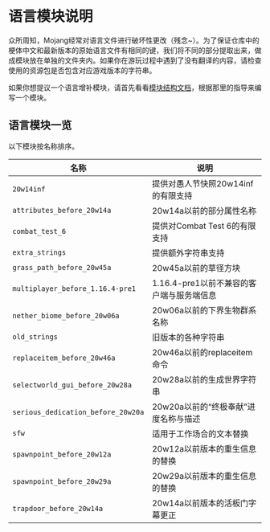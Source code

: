 # 语言模块说明

众所周知，Mojang经常对语言文件进行破坏性更改（残念~）。为了保证仓库中的梗体中文和最新版本的原始语言文件有相同的键，我们将不同的部分提取出来，做成模块放在单独的文件夹内。如果你在游玩过程中遇到了没有翻译的内容，请检查使用的资源包是否包含对应游戏版本的字符串。

如果你想提议一个语言增补模块，请首先看看[模块结构文档](https://github.com/Teahouse-Studios/mcwzh-meme-resourcepack/wiki/%E6%A8%A1%E5%9D%97%E7%BB%93%E6%9E%84%E6%96%87%E6%A1%A3)，根据那里的指导来编写一个模块。

## 语言模块一览

以下模块按名称排序。

| 名称 | 说明 |
| ---- | ---- |
| `20w14inf` | 提供对愚人节快照20w14inf的有限支持 |
| `attributes_before_20w14a` | 20w14a以前的部分属性名称 |
| `combat_test_6` | 提供对Combat Test 6的有限支持 |
| `extra_strings`| 提供额外字符串支持 |
| `grass_path_before_20w45a` | 20w45a以前的草径方块 |
| `multiplayer_before_1.16.4-pre1` | 1.16.4-pre1以前不兼容的客户端与服务端信息 |
| `nether_biome_before_20w06a` | 20w06a以前的下界生物群系名称 |
| `old_strings` | 旧版本的各种字符串 |
| `replaceitem_before_20w46a` | 20w46a以前的replaceitem命令 |
| `selectworld_gui_before_20w28a` | 20w28a以前的生成世界字符串 |
| `serious_dedication_before_20w20a` | 20w20a以前的“终极奉献”进度名称与描述|
| `sfw` | 适用于工作场合的文本替换 |
| `spawnpoint_before_20w12a` | 20w12a以前版本的重生信息的替换 |
| `spawnpoint_before_20w29a` | 20w29a以前版本的重生信息的替换 |
| `trapdoor_before_20w14a` | 20w14a以前版本的活板门字幕更正 |
